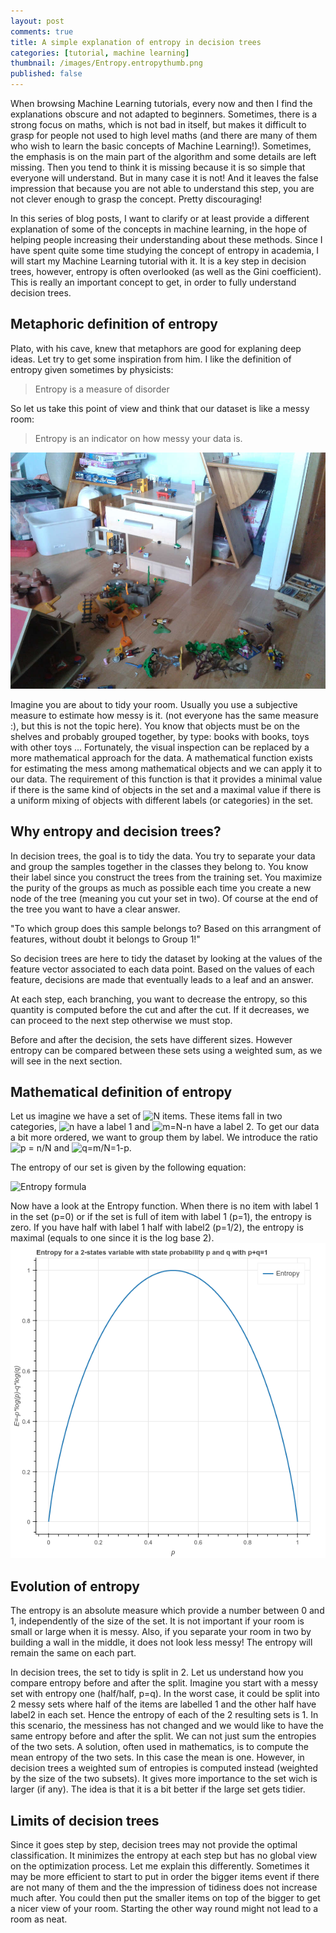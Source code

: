 ```yaml
---
layout: post
comments: true
title: A simple explanation of entropy in decision trees
categories: [tutorial, machine learning]
thumbnail: /images/Entropy.entropythumb.png
published: false
---
```


When browsing Machine Learning tutorials, every now and then I find the explanations obscure and not adapted to beginners. Sometimes, there is a strong focus on maths, which is not bad in itself, but makes it difficult to grasp for people not used to high level maths (and there are many of them who wish to learn the basic concepts of Machine Learning!). Sometimes, the emphasis is on the main part of the algorithm and some details are left missing. Then you tend to think it is missing because it is so simple that everyone will understand. But in many case it is not! And it leaves the false impression that because you are not able to understand this step, you are not clever enough to grasp the concept. Pretty discouraging!

In this series of blog posts, I want to clarify or at least provide a different explanation of some of the concepts in machine learning, in the hope of helping people increasing their understanding about these methods.
Since I have spent quite some time studying the concept of entropy in academia, I will start my Machine Learning tutorial with it.
It is a key step in decision trees, however, entropy is often overlooked (as well as the Gini coefficient). This is really an important concept to get, in order to fully understand decision trees.

## Metaphoric definition of entropy

Plato, with his cave, knew that metaphors are good for explaning deep ideas. Let try to get some inspiration from him. I like the definition of entropy given sometimes by physicists:

> Entropy is a measure of disorder

So let us take this point of view and think that our dataset is like a messy room:

> Entropy is an indicator on how messy your data is.

![Messy room](/images/entropy/messy_room.jpg "My Kids messy room")

Imagine you are about to tidy your room. Usually you use a subjective measure to estimate how messy is it. (not everyone has the same measure :), but this is not the topic here). You know that objects must be on the shelves and probably grouped together, by type: books with books, toys with other toys ...
Fortunately, the visual inspection can be replaced by a more mathematical approach for the data. A mathematical function exists for estimating the mess among mathematical objects and we can apply it to our data.
The requirement of this function is that it provides a minimal value if there is the same kind of objects in the set and a maximal value if there is a uniform mixing of objects with different labels (or categories) in the set. 




## Why entropy and decision trees?

In decision trees, the goal is to tidy the data. You try to separate your data and group the samples together in the classes they belong to. You know their label since you construct the trees from the training set. You maximize the purity of the groups as much as possible each time you create a new node of the tree (meaning you cut your set in two). Of course at the end of the tree you want to have a clear answer. 

"To which group does this sample belongs to? Based on this arrangment of features, without doubt it belongs to Group 1!"

So decision trees are here to tidy the dataset by looking at the values of the feature vector associated to each data point. Based on the values of each feature, decisions are made that eventually leads to a leaf and an answer. 

At each step, each branching, you want to decrease the entropy, so this quantity is computed before the cut and after the cut. If it decreases, we can proceed to the next step otherwise we must stop. 

Before and after the decision, the sets have different sizes. However entropy can be compared between these sets using a weighted sum, as we will see in the next section.

## Mathematical definition of entropy

Let us imagine we have a set of ![N](http://chart.apis.google.com/chart?cht=tx&chl=N%0A) items. These items fall in two categories, ![n](http://chart.apis.google.com/chart?cht=tx&chl=n%0A) have a label 1 and ![m=N-n](http://chart.apis.google.com/chart?cht=tx&chl=m%3DN-n) have a label 2. To get our data a bit more ordered, we want to group them by label. We introduce the ratio ![p = n/N](http://chart.apis.google.com/chart?cht=tx&chl=p%3Dn%2FN) and ![q=m/N=1-p](http://chart.apis.google.com/chart?cht=tx&chl=q%3Dm%2FN%3D%201-p%0A).

The entropy of our set is given by the following equation:

![Entropy formula](http://chart.apis.google.com/chart?cht=tx&chl=%24E%20%3D%20-p%20%5C%20%5Clog_2%20(p)%20-q%20%5C%20%5Clog_2%20(q)%24%0A)


Now have a look at the Entropy function. When there is no item with label 1 in the set (p=0) or if the set is full of item with label 1 (p=1), the entropy is zero. If you have half with label 1 half with label2 (p=1/2), the entropy is maximal (equals to one since it is the log base 2).
![Entropy function](/images/entropy/entropyfunction2.png "Entropy function")


## Evolution of entropy

The entropy is an absolute measure which provide a number between 0 and 1, independently of the size of the set. It is not important if your room is small or large when it is messy. Also, if you separate your room in two by building a wall in the middle, it does not look less messy! The entropy will remain the same on each part.

In decision trees, the set to tidy is split in 2. Let us understand how you compare entropy before and after the split. Imagine you start with a messy set with entropy one (half/half, p=q). In the worst case, it could be split into 2 messy sets where half of the items are labelled 1 and the other half have label2 in each set. Hence the entropy of each of the 2 resulting sets is 1. In this scenario, the messiness has not changed and we would like to have the same entropy before and after the split. We can not just sum the entropies of the two sets. A solution, often used in mathematics, is to compute the mean entropy of the two sets. In this case the mean is one. However, in decision trees a weighted sum of entropies is computed instead (weighted by the size of the two subsets). It gives more importance to the set wich is larger (if any). The idea is that it is a bit better if the large set gets tidier.

## Limits of decision trees

Since it goes step by step, decision trees may not provide the optimal classification. It minimizes the entropy at each step but has no global view on the optimization process. Let me explain this differently. Sometimes it may be more efficient to start to put in order the bigger items event if there are not many of them and the the impression of tidiness does not increase much after. You could then put the smaller items on top of the bigger to get a nicer view of your room. Starting the other way round might not lead to a room as neat.